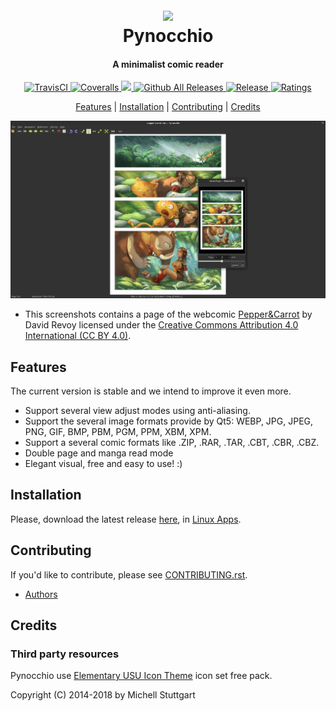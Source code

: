 
<h1 align="center">
  <br>
  <a href="https://pynocchio.github.io/">
  <img src="https://github.com/pynocchio/pynocchio/blob/develop/data/pynocchio.png"></a>
  <br>
  Pynocchio
  <br>
</h1>

<h4 align="center">A minimalist comic reader</h4>

<p align="center">
  <a href="https://travis-ci.org/pynocchio/pynocchio">
    <img src="https://img.shields.io/travis/pynocchio/pynocchio/develop.svg?style=flat-square" alt="TravisCI">
  </a>
  <a href="https://coveralls.io/github/pynocchio/pynocchio?branch=develop">
    <img src="https://img.shields.io/coveralls/pynocchio/pynocchio/develop.svg?style=flat-square" alt="Coveralls">
  </a>
  <a href="https://codeclimate.com/github/pynocchio/pynocchio/maintainability">
    <img src="https://img.shields.io/codeclimate/maintainability/pynocchio/pynocchio.svg?style=flat-square" />
  </a>
  <a href="https://github.com/pynocchio/pynocchio/releases">
        <img src="https://img.shields.io/github/downloads/pynocchio/pynocchio/total.svg?style=flat-square" alt="Github All Releases">
  </a>
    <a href="https://github.com/pynocchio/pynocchio/releases/latest">
      <img src="https://img.shields.io/github/release/pynocchio/pynocchio.svg?style=flat-square" alt="Release">
  </a>
    <a href="https://github.com/pynocchio/pynocchio/blob/develop/LICENSE">
      <img src="https://img.shields.io/github/license/pynocchio/pynocchio.svg?style=flat-square" alt="Ratings">
  </a>
</p>

<p align="center">
  <a href="#features">Features</a> | 
  <a href="#installation">Installation</a> |
  <a href="#contributing">Contributing</a> |
  <a href="#credits">Credits</a>
</p>

<p align="center">
<img src="data/screenshots/screenshot_02.png" alt="Pynocchio Comic Reader - Main Screen">
</p>

* This screenshots contains a page of the webcomic [Pepper&Carrot](https://www.peppercarrot.com/) by David Revoy licensed under the [Creative Commons Attribution 4.0 International (CC BY 4.0)](https://creativecommons.org/licenses/by/4.0/).

## Features

The current version is stable and we intend to improve it even more.

* Support several view adjust modes using anti-aliasing.
* Support the several image formats provide by Qt5: WEBP, JPG, JPEG, PNG, GIF, BMP, PBM, PGM, PPM, XBM, XPM.
* Support a several comic formats like .ZIP, .RAR, .TAR, .CBT, .CBR, .CBZ.
* Double page and manga read mode
* Elegant visual, free and easy to use! :) 

## Installation

Please, download the latest release [here](https://github.com/pynocchio/pynocchio/releases/latest), in [Linux Apps](https://www.linux-apps.com/p/1126786).

## Contributing

If you'd like to contribute, please see [CONTRIBUTING.rst](https://github.com/pynocchio/pynocchio/blob/develop/CONTRIBUTING.rst).

* [Authors](https://github.com/pynocchio/pynocchio/blob/develop/AUTHORS.rst)

## Credits

### Third party resources

Pynocchio use [Elementary USU Icon Theme](https://store.kde.org/content/show.php/elementary+USU?content=148128) icon set free pack.

Copyright (C) 2014-2018 by Michell Stuttgart
